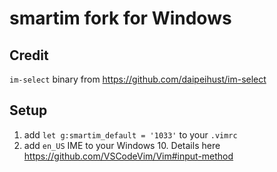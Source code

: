 # smartim fork for Windows

## Credit

`im-select` binary from https://github.com/daipeihust/im-select

## Setup

1. add `let g:smartim_default = '1033'` to your `.vimrc`
2. add `en_US` IME to your Windows 10. Details here https://github.com/VSCodeVim/Vim#input-method
